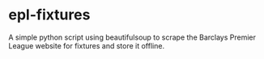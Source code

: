 epl-fixtures
============

A simple python script using beautifulsoup to scrape the Barclays Premier League website for fixtures and store it offline.

